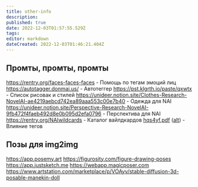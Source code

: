 ```yaml
---
title: other-info
description: 
published: true
date: 2022-12-03T01:57:55.529Z
tags: 
editor: markdown
dateCreated: 2022-12-03T01:46:21.404Z
---
```


## Промты, промты, промты
https://rentry.org/faces-faces-faces - Помощь по тегам эмоций лиц
https://autotagger.donmai.us/ - Автотеггер
https://pst.klgrth.io/paste/qxwtx - Список рисовак и стилей
https://unideer.notion.site/Clothes-Research-NovelAI-ae4219aebcd742ea89aaa553c00e7b40 - Одежда для NAI
https://unideer.notion.site/Perspective-Research-NovelAI-9fb472f4faeb492d8e0b095d2efa0796 - Перспектива для NAI
https://rentry.org/NAIwildcards - Каталог вайлдкардов
[hqs4yf.pdf](/hqs4yf.pdf) ([alt](https://files.catbox.moe/hqs4yf.pdf)) - Влияние тегов

## Позы для img2img
https://app.posemy.art
https://figurosity.com/figure-drawing-poses
https://app.justsketch.me
https://webapp.magicposer.com
https://www.artstation.com/marketplace/p/VOAyv/stable-diffusion-3d-posable-manekin-doll
